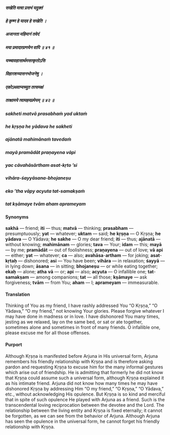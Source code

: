##### सखेति मत्वा प्रसभं यदुक्तं
##### हे कृष्ण हे यादव हे सखेति ।
##### अजानता महिमानं तवेदं
##### मया प्रमादात्प्रणयेन वापि ॥ ४१ ॥
##### यच्चावहासार्थमसत्कृतोऽसि
##### विहारशय्यासनभोजनेषु  ।
##### एकोऽथवाप्यच्युत तत्समक्षं
##### तत्क्षामये त्वामहमप्रमेयम् ॥ ४२ ॥

##### sakheti matvā prasabhaṁ yad uktaṁ
##### he kṛṣṇa he yādava he sakheti
##### ajānatā mahimānaṁ tavedaṁ
##### mayā pramādāt praṇayena vāpi

##### yac cāvahāsārtham asat-kṛto ’si
##### vihāra-śayyāsana-bhojaneṣu
##### eko ’tha vāpy acyuta tat-samakṣaṁ
##### tat kṣāmaye tvām aham aprameyam

#### Synonyms

**sakhā** — friend; **iti** — thus; **matvā** — thinking; **prasabham** — presumptuously; **yat** — whatever; **uktam** — said; **he** **kṛṣṇa** — O Kṛṣṇa; **he** **yādava** — O Yādava; **he** **sakhe** — O my dear friend; **iti** — thus; **ajānatā** — without knowing; **mahimānam** — glories; **tava** — Your; **idam** — this; **mayā** — by me; **pramādāt** — out of foolishness; **praṇayena** — out of love; **vā** **api** — either; **yat** — whatever; **ca** — also; **avahāsa**-**artham** — for joking; **asat**-**kṛtaḥ** — dishonored; **asi** — You have been; **vihāra** — in relaxation; **śayyā** — in lying down; **āsana** — in sitting; **bhojaneṣu** — or while eating together; **ekaḥ** — alone; **atha** **vā** — or; **api** — also; **acyuta** — O infallible one; **tat**-**samakṣam** — among companions; **tat** — all those; **kṣāmaye** — ask forgiveness; **tvām** — from You; **aham** — I; **aprameyam** — immeasurable.

#### Translation

Thinking of You as my friend, I have rashly addressed You “O Kṛṣṇa,” “O Yādava,” “O my friend,” not knowing Your glories. Please forgive whatever I may have done in madness or in love. I have dishonored You many times, jesting as we relaxed, lay on the same bed, or sat or ate together, sometimes alone and sometimes in front of many friends. O infallible one, please excuse me for all those offenses.

#### Purport

Although Kṛṣṇa is manifested before Arjuna in His universal form, Arjuna remembers his friendly relationship with Kṛṣṇa and is therefore asking pardon and requesting Kṛṣṇa to excuse him for the many informal gestures which arise out of friendship. He is admitting that formerly he did not know that Kṛṣṇa could assume such a universal form, although Kṛṣṇa explained it as his intimate friend. Arjuna did not know how many times he may have dishonored Kṛṣṇa by addressing Him “O my friend,” “O Kṛṣṇa,” “O Yādava,” etc., without acknowledging His opulence. But Kṛṣṇa is so kind and merciful that in spite of such opulence He played with Arjuna as a friend. Such is the transcendental loving reciprocation between the devotee and the Lord. The relationship between the living entity and Kṛṣṇa is fixed eternally; it cannot be forgotten, as we can see from the behavior of Arjuna. Although Arjuna has seen the opulence in the universal form, he cannot forget his friendly relationship with Kṛṣṇa.